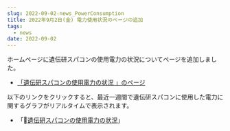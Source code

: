 ```yaml
---
slug: 2022-09-02-news_PowerConsumption
title: 2022年9月2日(金) 電力使用状況のページの追加
tags:
  - news
date: 2022-09-02
---
```



ホームページに遺伝研スパコンの使用電力の状況についてページを追加しました。

- [「遺伝研スパコンの使用電力の状況 」のページ](/operation/power_consumption/)

<!-- truncate -->

以下のリンクをクリックすると、最近一週間で遺伝研スパコンに使用した電力に関するグラフがリアルタイムで表示されます。


- 「&#x1f517;<a href="https://sc2.ddbj.nig.ac.jp/grafana/dashboard/snapshot/U6A0L1zFSnyoNHaEAGDwfTNNDKQi4Edj?orgId=1&kiosk">遺伝研スパコンの使用電力の状況</a>」


